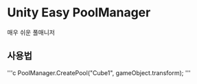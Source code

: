 # Unity Easy PoolManager
매우 쉬운 풀매니저
## 사용법
'''c
PoolManager.CreatePool<Cube>("Cube1", gameObject.transform);
'''
